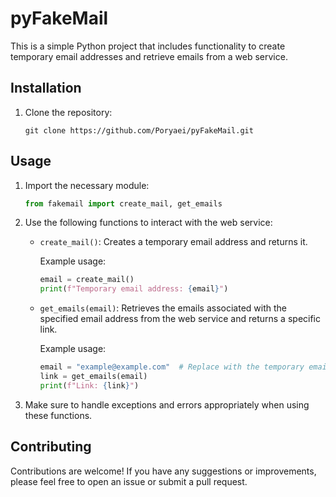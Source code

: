 # pyFakeMail


This is a simple Python project that includes functionality to create temporary email addresses and retrieve emails from a web service.

## Installation

1. Clone the repository:

   ```shell
   git clone https://github.com/Poryaei/pyFakeMail.git
   ```


## Usage

1. Import the necessary module:

   ````python
   from fakemail import create_mail, get_emails
   ````

2. Use the following functions to interact with the web service:

   - `create_mail()`: Creates a temporary email address and returns it.

     Example usage:

     ```python
     email = create_mail()
     print(f"Temporary email address: {email}")
     ```

   - `get_emails(email)`: Retrieves the emails associated with the specified email address from the web service and returns a specific link.

     Example usage:

     ```python
     email = "example@example.com"  # Replace with the temporary email address
     link = get_emails(email)
     print(f"Link: {link}")
     ```

3. Make sure to handle exceptions and errors appropriately when using these functions.

## Contributing

Contributions are welcome! If you have any suggestions or improvements, please feel free to open an issue or submit a pull request.

